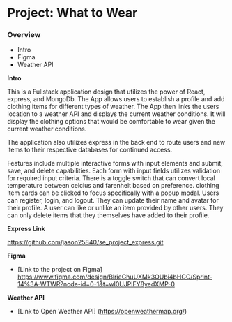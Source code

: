 # Project: What to Wear

### Overview

* Intro
* Figma
* Weather API

**Intro**

This is a Fullstack application design that utilizes the power of React, express, and MongoDb. The App allows users to establish a profile and add clothing items for different types of weather. The App then links the users location to a weather API and displays the current weather conditions. It will display the clothing options that would be comfortable to wear given the current weather conditions. 

The application also utilizes express in the back end to route users and new items to their respective databases for continued access. 

Features include multiple interactive forms with input elements and submit, save, and delete capabilities. Each form with input fields utilizes validation for required input criteria. There is a toggle switch that can convert local temperature between celcius and farenheit based on preference. clothing item cards can be clicked to focus specifically with a popup modal. Users can register, login, and logout. They can update their name and avatar for their profile. A user can like or unlike an item provided by other users. They can only delete items that they themselves have added to their profile.  

**Express Link**

https://github.com/jason25840/se_project_express.git

**Figma**

* [Link to the project on Figma] https://www.figma.com/design/BlrieGhuUXMk3OUbi4bHGC/Sprint-14%3A-WTWR?node-id=0-1&t=wl0UJPlFY8yedXMP-0

**Weather API**

* [Link to Open Weather API] (https://openweathermap.org/)






